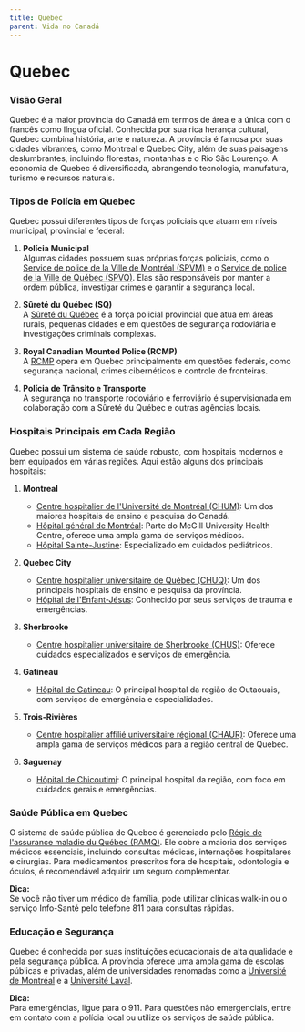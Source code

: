 ```yaml
---
title: Quebec
parent: Vida no Canadá
---
```


# Quebec

### Visão Geral

Quebec é a maior província do Canadá em termos de área e a única com o francês como língua oficial. Conhecida por sua rica herança cultural, Quebec combina história, arte e natureza. A província é famosa por suas cidades vibrantes, como Montreal e Quebec City, além de suas paisagens deslumbrantes, incluindo florestas, montanhas e o Rio São Lourenço. A economia de Quebec é diversificada, abrangendo tecnologia, manufatura, turismo e recursos naturais.

### Tipos de Polícia em Quebec

Quebec possui diferentes tipos de forças policiais que atuam em níveis municipal, provincial e federal:

1. **Polícia Municipal**  
    Algumas cidades possuem suas próprias forças policiais, como o [Service de police de la Ville de Montréal (SPVM)](https://spvm.qc.ca) e o [Service de police de la Ville de Québec (SPVQ)](https://www.ville.quebec.qc.ca/securite/police). Elas são responsáveis por manter a ordem pública, investigar crimes e garantir a segurança local.

2. **Sûreté du Québec (SQ)**  
    A [Sûreté du Québec](https://www.sq.gouv.qc.ca) é a força policial provincial que atua em áreas rurais, pequenas cidades e em questões de segurança rodoviária e investigações criminais complexas.

3. **Royal Canadian Mounted Police (RCMP)**  
    A [RCMP](https://www.rcmp-grc.gc.ca) opera em Quebec principalmente em questões federais, como segurança nacional, crimes cibernéticos e controle de fronteiras.

4. **Polícia de Trânsito e Transporte**  
    A segurança no transporte rodoviário e ferroviário é supervisionada em colaboração com a Sûreté du Québec e outras agências locais.

### Hospitais Principais em Cada Região

Quebec possui um sistema de saúde robusto, com hospitais modernos e bem equipados em várias regiões. Aqui estão alguns dos principais hospitais:

1. **Montreal**  
    - [Centre hospitalier de l'Université de Montréal (CHUM)](https://www.chumontreal.qc.ca): Um dos maiores hospitais de ensino e pesquisa do Canadá.  
    - [Hôpital général de Montréal](https://muhc.ca): Parte do McGill University Health Centre, oferece uma ampla gama de serviços médicos.  
    - [Hôpital Sainte-Justine](https://www.chusj.org): Especializado em cuidados pediátricos.

2. **Quebec City**  
    - [Centre hospitalier universitaire de Québec (CHUQ)](https://www.chudequebec.ca): Um dos principais hospitais de ensino e pesquisa da província.  
    - [Hôpital de l'Enfant-Jésus](https://www.chudequebec.ca): Conhecido por seus serviços de trauma e emergências.

3. **Sherbrooke**  
    - [Centre hospitalier universitaire de Sherbrooke (CHUS)](https://www.santeestrie.qc.ca): Oferece cuidados especializados e serviços de emergência.

4. **Gatineau**  
    - [Hôpital de Gatineau](https://www.cisss-outaouais.gouv.qc.ca): O principal hospital da região de Outaouais, com serviços de emergência e especialidades.

5. **Trois-Rivières**  
    - [Centre hospitalier affilié universitaire régional (CHAUR)](https://ciusssmcq.ca): Oferece uma ampla gama de serviços médicos para a região central de Quebec.

6. **Saguenay**  
    - [Hôpital de Chicoutimi](https://www.santesaglac.gouv.qc.ca): O principal hospital da região, com foco em cuidados gerais e emergências.

### Saúde Pública em Quebec

O sistema de saúde pública de Quebec é gerenciado pelo [Régie de l'assurance maladie du Québec (RAMQ)](https://www.ramq.gouv.qc.ca). Ele cobre a maioria dos serviços médicos essenciais, incluindo consultas médicas, internações hospitalares e cirurgias. Para medicamentos prescritos fora de hospitais, odontologia e óculos, é recomendável adquirir um seguro complementar.

**Dica:**  
Se você não tiver um médico de família, pode utilizar clínicas walk-in ou o serviço Info-Santé pelo telefone 811 para consultas rápidas.

### Educação e Segurança

Quebec é conhecida por suas instituições educacionais de alta qualidade e pela segurança pública. A província oferece uma ampla gama de escolas públicas e privadas, além de universidades renomadas como a [Université de Montréal](https://www.umontreal.ca) e a [Université Laval](https://www.ulaval.ca).

**Dica:**  
Para emergências, ligue para o 911. Para questões não emergenciais, entre em contato com a polícia local ou utilize os serviços de saúde pública.
